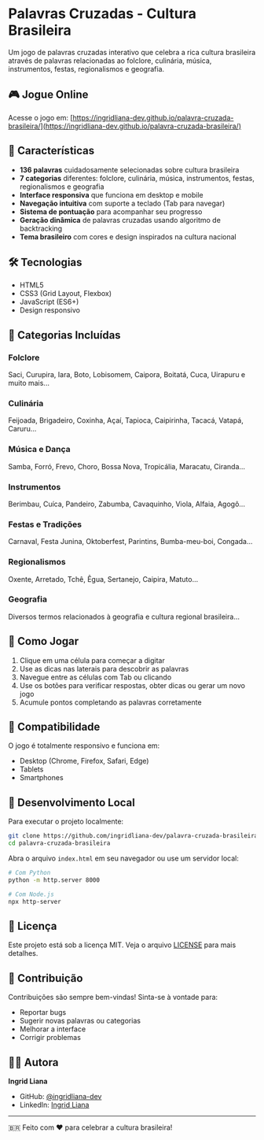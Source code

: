 # Palavras Cruzadas - Cultura Brasileira

Um jogo de palavras cruzadas interativo que celebra a rica cultura brasileira através de palavras relacionadas ao folclore, culinária, música, instrumentos, festas, regionalismos e geografia.

## 🎮 Jogue Online

Acesse o jogo em: [https://ingridliana-dev.github.io/palavra-cruzada-brasileira/](https://ingridliana-dev.github.io/palavra-cruzada-brasileira/)

## 🎯 Características

- **136 palavras** cuidadosamente selecionadas sobre cultura brasileira
- **7 categorias** diferentes: folclore, culinária, música, instrumentos, festas, regionalismos e geografia
- **Interface responsiva** que funciona em desktop e mobile
- **Navegação intuitiva** com suporte a teclado (Tab para navegar)
- **Sistema de pontuação** para acompanhar seu progresso
- **Geração dinâmica** de palavras cruzadas usando algoritmo de backtracking
- **Tema brasileiro** com cores e design inspirados na cultura nacional

## 🛠️ Tecnologias

- HTML5
- CSS3 (Grid Layout, Flexbox)
- JavaScript (ES6+)
- Design responsivo

## 🎪 Categorias Incluídas

### Folclore
Saci, Curupira, Iara, Boto, Lobisomem, Caipora, Boitatá, Cuca, Uirapuru e muito mais...

### Culinária
Feijoada, Brigadeiro, Coxinha, Açaí, Tapioca, Caipirinha, Tacacá, Vatapá, Caruru...

### Música e Dança
Samba, Forró, Frevo, Choro, Bossa Nova, Tropicália, Maracatu, Ciranda...

### Instrumentos
Berimbau, Cuíca, Pandeiro, Zabumba, Cavaquinho, Viola, Alfaia, Agogô...

### Festas e Tradições
Carnaval, Festa Junina, Oktoberfest, Parintins, Bumba-meu-boi, Congada...

### Regionalismos
Oxente, Arretado, Tchê, Êgua, Sertanejo, Caipira, Matuto...

### Geografia
Diversos termos relacionados à geografia e cultura regional brasileira...

## 🎲 Como Jogar

1. Clique em uma célula para começar a digitar
2. Use as dicas nas laterais para descobrir as palavras
3. Navegue entre as células com Tab ou clicando
4. Use os botões para verificar respostas, obter dicas ou gerar um novo jogo
5. Acumule pontos completando as palavras corretamente

## 📱 Compatibilidade

O jogo é totalmente responsivo e funciona em:
- Desktop (Chrome, Firefox, Safari, Edge)
- Tablets
- Smartphones

## 🚀 Desenvolvimento Local

Para executar o projeto localmente:

```bash
git clone https://github.com/ingridliana-dev/palavra-cruzada-brasileira.git
cd palavra-cruzada-brasileira
```

Abra o arquivo `index.html` em seu navegador ou use um servidor local:

```bash
# Com Python
python -m http.server 8000

# Com Node.js
npx http-server
```

## 📄 Licença

Este projeto está sob a licença MIT. Veja o arquivo [LICENSE](LICENSE) para mais detalhes.

## 🤝 Contribuição

Contribuições são sempre bem-vindas! Sinta-se à vontade para:
- Reportar bugs
- Sugerir novas palavras ou categorias
- Melhorar a interface
- Corrigir problemas

## 👩‍💻 Autora

**Ingrid Liana**
- GitHub: [@ingridliana-dev](https://github.com/ingridliana-dev)
- LinkedIn: [Ingrid Liana](https://www.linkedin.com/in/ingrid-liana/)

---

🇧🇷 Feito com ❤️ para celebrar a cultura brasileira!